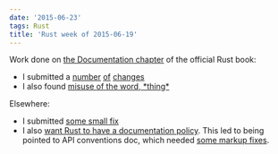 ```yaml
---
date: '2015-06-23'
tags: Rust
title: 'Rust week of 2015-06-19'
---
```


Work done on [the Documentation chapter] of the official Rust book:

-   I submitted a [number][] [of][] [changes]
-   I also found [misuse of the word, \*thing\*]

Elsewhere:

-   I submitted [some small fix]
-   I also [want Rust to have a documentation policy]. This led to being
    pointed to API conventions doc, which needed [some markup fixes].

  [the Documentation chapter]: https://doc.rust-lang.org/book/documentation.html
  [number]: https://github.com/rust-lang/rust/pull/26506
  [of]: https://github.com/rust-lang/rust/pull/26508
  [changes]: https://github.com/rust-lang/rust/pull/26509
  [misuse of the word, \*thing\*]: https://github.com/rust-lang/rust/issues/26507
  [some small fix]: https://github.com/rust-lang/rust/pull/26514
  [want Rust to have a documentation policy]: https://internals.rust-lang.org/t/lets-have-a-documentation-policy/2279
  [some markup fixes]: https://github.com/rust-lang/rfcs/pull/1171
